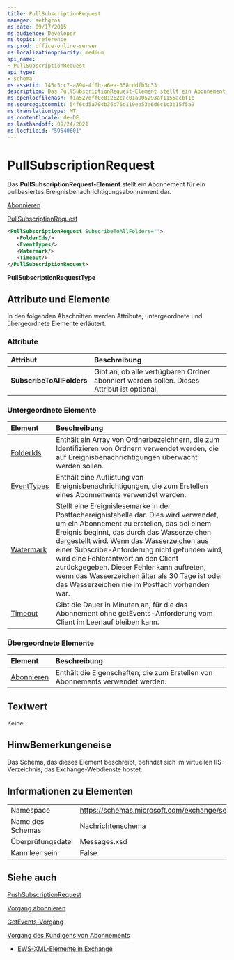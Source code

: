 ```yaml
---
title: PullSubscriptionRequest
manager: sethgros
ms.date: 09/17/2015
ms.audience: Developer
ms.topic: reference
ms.prod: office-online-server
ms.localizationpriority: medium
api_name:
- PullSubscriptionRequest
api_type:
- schema
ms.assetid: 145c5cc7-a894-4f0b-a6ea-358cddfb5c33
description: Das PullSubscriptionRequest-Element stellt ein Abonnement für ein pullbasiertes Ereignisbenachrichtigungsabonnement dar.
ms.openlocfilehash: f1a527dff0c81262cac01a905293af1155acbf1c
ms.sourcegitcommit: 54f6cd5a704b36b76d110ee53a6d6c1c3e15f5a9
ms.translationtype: MT
ms.contentlocale: de-DE
ms.lasthandoff: 09/24/2021
ms.locfileid: "59540601"
---
```

# <a name="pullsubscriptionrequest"></a>PullSubscriptionRequest

Das **PullSubscriptionRequest-Element** stellt ein Abonnement für ein pullbasiertes Ereignisbenachrichtigungsabonnement dar. 
  
[Abonnieren](subscribe.md)
  
[PullSubscriptionRequest](pullsubscriptionrequest.md)
  
```XML
<PullSubscriptionRequest SubscribeToAllFolders="">
   <FolderIds/>
   <EventTypes/>
   <Watermark/>
   <Timeout/>
</PullSubscriptionRequest>
```

 **PullSubscriptionRequestType**
## <a name="attributes-and-elements"></a>Attribute und Elemente

In den folgenden Abschnitten werden Attribute, untergeordnete und übergeordnete Elemente erläutert.
  
### <a name="attributes"></a>Attribute

|**Attribut**|**Beschreibung**|
|:-----|:-----|
|**SubscribeToAllFolders** <br/> |Gibt an, ob alle verfügbaren Ordner abonniert werden sollen. Dieses Attribut ist optional.  <br/> |
   
### <a name="child-elements"></a>Untergeordnete Elemente

|**Element**|**Beschreibung**|
|:-----|:-----|
|[FolderIds](folderids.md) <br/> |Enthält ein Array von Ordnerbezeichnern, die zum Identifizieren von Ordnern verwendet werden, die auf Ereignisbenachrichtigungen überwacht werden sollen.  <br/> |
|[EventTypes](eventtypes.md) <br/> |Enthält eine Auflistung von Ereignisbenachrichtigungen, die zum Erstellen eines Abonnements verwendet werden.  <br/> |
|[Watermark](watermark.md) <br/> |Stellt eine Ereignislesemarke in der Postfachereignistabelle dar. Dies wird verwendet, um ein Abonnement zu erstellen, das bei einem Ereignis beginnt, das durch das Wasserzeichen dargestellt wird. Wenn das Wasserzeichen aus einer Subscribe-Anforderung nicht gefunden wird, wird eine Fehlerantwort an den Client zurückgegeben. Dieser Fehler kann auftreten, wenn das Wasserzeichen älter als 30 Tage ist oder das Wasserzeichen nie im Postfach vorhanden war.  <br/> |
|[Timeout](timeout.md) <br/> |Gibt die Dauer in Minuten an, für die das Abonnement ohne getEvents-Anforderung vom Client im Leerlauf bleiben kann.  <br/> |
   
### <a name="parent-elements"></a>Übergeordnete Elemente

|**Element**|**Beschreibung**|
|:-----|:-----|
|[Abonnieren](subscribe.md) <br/> |Enthält die Eigenschaften, die zum Erstellen von Abonnements verwendet werden.  <br/> |
   
## <a name="text-value"></a>Textwert

Keine.
  
## <a name="remarks"></a>HinwBemerkungeneise

Das Schema, das dieses Element beschreibt, befindet sich im virtuellen IIS-Verzeichnis, das Exchange-Webdienste hostet.
  
## <a name="element-information"></a>Informationen zu Elementen

|||
|:-----|:-----|
|Namespace  <br/> |https://schemas.microsoft.com/exchange/services/2006/messages  <br/> |
|Name des Schemas  <br/> |Nachrichtenschema  <br/> |
|Überprüfungsdatei  <br/> |Messages.xsd  <br/> |
|Kann leer sein  <br/> |False  <br/> |
   
## <a name="see-also"></a>Siehe auch



[PushSubscriptionRequest](pushsubscriptionrequest.md)
  
[Vorgang abonnieren](subscribe-operation.md)
  
[GetEvents-Vorgang](getevents-operation.md)
  
[Vorgang des Kündigens von Abonnements](unsubscribe-operation.md)


- [EWS-XML-Elemente in Exchange](ews-xml-elements-in-exchange.md)

